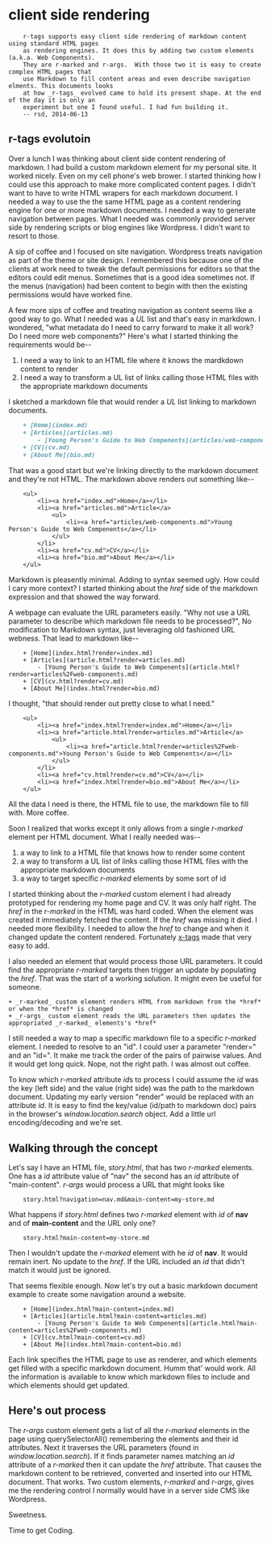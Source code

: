 
# client side rendering

        r-tags supports easy client side rendering of markdown content using standard HTML pages
        as rendering engines. It does this by adding two custom elements (a.k.a. Web Components).
        They are r-marked and r-args.  With those two it is easy to create complex HTML pages that
        use Markdown to fill content areas and even describe navigation elments. This documents looks
        at how _r-tags_ evolved came to hold its present shape. At the end of the day it is only an
        experiment but one I found useful. I had fun building it.
        -- rsd, 2014-06-13


## r-tags evolutoin

Over a lunch I was thinking about client side content rendering of markdown.  I had build a custom markdown element for my personal site. It worked nicely. Even on my cell phone's web brower. I started thinking how I could use this approach to make more complicated content pages. I didn't want to have to write HTML wrapers for each markdown document. I needed a way to use the the same HTML page as a content rendering engine for one or more markdown documents. I needed a way to generate navigation between pages. What I needed was commonly provided server side by rendering scripts or blog engines like Wordpress.  I didn't want to resort to those.

A sip of coffee and I focused on site navigation. Wordpress treats navigation as part of the theme or site design. I remembered this because one of the clients at work need to tweak the default permissions for editors so that the editors could edit menus. Sometimes that is a good idea sometimes not. If the menus (navigation) had been content to begin with then the existing permissions would have worked fine.

A few more sips of coffee and treating navigation as content seems like a good way to go. What I needed was a *UL* list and that's easy in markdown.  I wondered, "what metadata do I need to carry forward to make it all work? Do I need more web components?"  Here's what I started thinking the requirements would be--

1. I need a way to link to an HTML file where it knows the mardkdown content to render
2. I need a way to transform a UL list of links calling those HTML files with the appropriate markdown documents

I sketched a markdown file that would render a *UL* list linking to markdown documents.

```markdown
    + [Home](index.md)
    + [Articles](articles.md)
        - [Young Person's Guide to Web Compenents](articles/web-components.md)
    + [CV](cv.md)
    + [About Me](bio.md)
```

That was a good start but we're linking directly to the markdown document and they're not HTML. The markdown above renders out something like--

```
    <ul>
        <li><a href="index.md">Home</a></li>
        <li><a href="articles.md">Article</a>
            <ul>
                <li><a href="articles/web-components.md">Young Person's Guide to Web Compenents</a></li>
            </ul>
        </li>
        <li><a href="cv.md">CV</a></li>
        <li><a href="bio.md">About Me</a></li>
    </ul>
```

Markdown is pleasently minimal. Adding to syntax seemed ugly. How could I cary more context? I started thinking about the *href* side of the markdown expression and that showed the way forward.

A webpage can evaluate the URL parameters easily.  "Why not use a URL parameter to describe which markdown file needs to be processed?", No modification to Markdown syntax, just leveraging old fashioned URL webness. That lead to markdown like--

```
    + [Home](index.html?render=index.md)
    + [Articles](article.html?render=articles.md)
        - [Young Person's Guide to Web Compenents](article.html?render=articles%2Fweb-components.md)
    + [CV](cv.html?render=cv.md)
    + [About Me](index.html?render=bio.md)
```

I thought, "that should render out pretty close to what I need."

```
    <ul>
        <li><a href="index.html?render=index.md">Home</a></li>
        <li><a href="article.html?render=articles.md">Article</a>
            <ul>
                <li><a href="article.html?render=articles%2Fweb-components.md">Young Person's Guide to Web Compenents</a></li>
            </ul>
        </li>
        <li><a href="cv.html?render=cv.md">CV</a></li>
        <li><a href="index.html?render=bio.md">About Me</a></li>
    </ul>
```

All the data I need is there, the HTML file to use, the markdown file to fill with. More coffee.

Soon I realized that works except it only allows from a single _r-marked_ element per HTML document.  What I really needed was--

1. a way to link to a HTML file that knows how to render some content
2. a way to transform a UL list of links calling those HTML files with the appropriate markdown documents
3. a way to target specific _r-marked_ elements by some sort of id

I started thinking about the _r-marked_ custom element I had already prototyped for rendering my home page and CV. It was only half right. The *href* in the _r-marked_ in the HTML was hard coded. When the element was created it immediately fetched the content. If the *href* was missing it died.  I needed more flexibility. I needed to allow the *href* to change and when it changed update the content rendered.  Fortunately [x-tags](http://x-tags.org) made that very easy to add.

I also needed an element that would process those URL parameters. It could find the appropriate _r-marked_ targets then trigger an update by populating the *href*. That was the start of a working solution. It might even be useful for someone.

    + _r-marked_ custom element renders HTML from markdown from the *href* or when the *href* is changed
    + _r-args_ custom element reads the URL parameters then updates the appropriated _r-marked_ elements's *href*

I still needed a way to map a specific markdown file to a specific _r-marked_ element.  I needed to resolve to an "id".  I could user a parameter "render=" and an "id=".  It make me track the order of the pairs of pairwise values. And it would get long quick.  Nope, not the right path.  I was almost out coffee.

To know which _r-marked_ attribute *id*s to process I could assume the *id* was the key (left side) and the value (right side) was the path to the markdown document. Updating my early version "render" would be replaced with an attribute *id*. It is easy to find the key/value (id/path to markdown doc) pairs in the browser's *window.location.search* object. Add a little url encoding/decoding and we're set.


## Walking through the concept

Let's say I have an HTML file, *story.html*, that has two _r-marked_ elements. One has a *id* attribute value of "nav" the second has an *id* attribute of "main-content".  _r-args_ would process a URL that might looks like 
 
```
    story.html?navigation=nav.md&main-content=my-store.md
```

What happens if *story.html* defines two _r-marked_ element with *id* of **nav** and of **main-content** and the URL only one?

```
    story.html?main-content=my-store.md
```

Then I wouldn't update the _r-marked_ element with he *id* of **nav**.  It would remain inert. No update to the *href*. If the URL included an *id* that didn't match it would just be ignored.

That seems flexible enough.  Now let's try out a basic markdown document
example to create some navigation around a website.

```
    + [Home](index.html?main-content=index.md)
    + [Articles](article.html?main-content=articles.md)
        - [Young Person's Guide to Web Compenents](article.html?main-content=articles%2Fweb-components.md)
    + [CV](cv.html?main-content=cv.md)
    + [About Me](index.html?main-content=bio.md)
```

Each link specifies the HTML page to use as renderer, and which elements get filled with a specific markdown document.
Humm that' would work. All the information is available to know which markdown files to include and which elements should get updated. 


## Here's out process

The _r-args_ custom element gets a list of all the _r-marked_ elements in the page using
querySelectorAll() remembering the elements and their id attributes.  Next it traverses the URL parameters (found in *window.location.search*). If it finds parameter names matching an *id* attribute of a  _r-marked_ then it can update the *href* attribute. That causes the markdown content to be retrieved, converted and inserted into our HTML document. That works. Two custom elements, _r-marked_ and _r-args_, gives me the rendering control I normally would have in a server side CMS like Wordpress. 

Sweetness. 

Time to get Coding.

